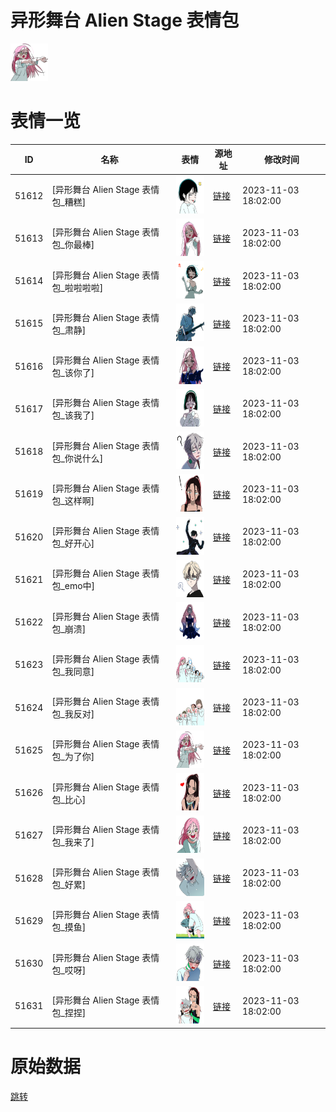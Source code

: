 # 异形舞台 Alien Stage 表情包

<img src="./cover.png" height="60" alt="cover" />

# 表情一览

|ID|名称|表情|源地址|修改时间|
|----|----|----|----|----|
|51612|[异形舞台 Alien Stage 表情包_糟糕]|<img src="./pic/051612_%5B异形舞台 Alien Stage 表情包_糟糕%5D.png" height="60" alt="糟糕"/>|[链接](https://i0.hdslb.com/bfs/garb/4f9bd93adf20cb4e69d2c4619b0767467a5de7fc.png)|2023-11-03 18:02:00|
|51613|[异形舞台 Alien Stage 表情包_你最棒]|<img src="./pic/051613_%5B异形舞台 Alien Stage 表情包_你最棒%5D.png" height="60" alt="你最棒"/>|[链接](https://i0.hdslb.com/bfs/garb/f94340e7dc46d943f77477a1479ada20a9d3067a.png)|2023-11-03 18:02:00|
|51614|[异形舞台 Alien Stage 表情包_啦啦啦啦]|<img src="./pic/051614_%5B异形舞台 Alien Stage 表情包_啦啦啦啦%5D.png" height="60" alt="啦啦啦啦"/>|[链接](https://i0.hdslb.com/bfs/garb/df3b3b8280ee783ecfe5fd2b3dbb533ec49bc37c.png)|2023-11-03 18:02:00|
|51615|[异形舞台 Alien Stage 表情包_肃静]|<img src="./pic/051615_%5B异形舞台 Alien Stage 表情包_肃静%5D.png" height="60" alt="肃静"/>|[链接](https://i0.hdslb.com/bfs/garb/87c0497251fca69de639c09bfca5481139c36139.png)|2023-11-03 18:02:00|
|51616|[异形舞台 Alien Stage 表情包_该你了]|<img src="./pic/051616_%5B异形舞台 Alien Stage 表情包_该你了%5D.png" height="60" alt="该你了"/>|[链接](https://i0.hdslb.com/bfs/garb/6ee0a5dd129b85cc9980d1f10670100564b97815.png)|2023-11-03 18:02:00|
|51617|[异形舞台 Alien Stage 表情包_该我了]|<img src="./pic/051617_%5B异形舞台 Alien Stage 表情包_该我了%5D.png" height="60" alt="该我了"/>|[链接](https://i0.hdslb.com/bfs/garb/447ce734ce6e74587879259e5fe40588d7e904c8.png)|2023-11-03 18:02:00|
|51618|[异形舞台 Alien Stage 表情包_你说什么]|<img src="./pic/051618_%5B异形舞台 Alien Stage 表情包_你说什么%5D.png" height="60" alt="你说什么"/>|[链接](https://i0.hdslb.com/bfs/garb/ab50dd8aff99febf45f2d79e3510a7ded309a7b2.png)|2023-11-03 18:02:00|
|51619|[异形舞台 Alien Stage 表情包_这样啊]|<img src="./pic/051619_%5B异形舞台 Alien Stage 表情包_这样啊%5D.png" height="60" alt="这样啊"/>|[链接](https://i0.hdslb.com/bfs/garb/0f3004c365ce10a015c76aca85033ed60629aca4.png)|2023-11-03 18:02:00|
|51620|[异形舞台 Alien Stage 表情包_好开心]|<img src="./pic/051620_%5B异形舞台 Alien Stage 表情包_好开心%5D.png" height="60" alt="好开心"/>|[链接](https://i0.hdslb.com/bfs/garb/c7b91cd0810ffb83bde4669d10749e5328080d5a.png)|2023-11-03 18:02:00|
|51621|[异形舞台 Alien Stage 表情包_emo中]|<img src="./pic/051621_%5B异形舞台 Alien Stage 表情包_emo中%5D.png" height="60" alt="emo中"/>|[链接](https://i0.hdslb.com/bfs/garb/1002e0f2ff4ce56de1fd89f8591a40ef6895fb4b.png)|2023-11-03 18:02:00|
|51622|[异形舞台 Alien Stage 表情包_崩溃]|<img src="./pic/051622_%5B异形舞台 Alien Stage 表情包_崩溃%5D.png" height="60" alt="崩溃"/>|[链接](https://i0.hdslb.com/bfs/garb/960163311efd2ecb655f2456ab2f3cbbf264947a.png)|2023-11-03 18:02:00|
|51623|[异形舞台 Alien Stage 表情包_我同意]|<img src="./pic/051623_%5B异形舞台 Alien Stage 表情包_我同意%5D.png" height="60" alt="我同意"/>|[链接](https://i0.hdslb.com/bfs/garb/4580b0ce984c58a306cb33e1b1d3a073b51e8068.png)|2023-11-03 18:02:00|
|51624|[异形舞台 Alien Stage 表情包_我反对]|<img src="./pic/051624_%5B异形舞台 Alien Stage 表情包_我反对%5D.png" height="60" alt="我反对"/>|[链接](https://i0.hdslb.com/bfs/garb/af914c9407ed0aad7d6bbaf94787f6e7e3d70ee7.png)|2023-11-03 18:02:00|
|51625|[异形舞台 Alien Stage 表情包_为了你]|<img src="./pic/051625_%5B异形舞台 Alien Stage 表情包_为了你%5D.png" height="60" alt="为了你"/>|[链接](https://i0.hdslb.com/bfs/garb/1ff2a85c89f461d00d8a91e36f250ff7fd2b7160.png)|2023-11-03 18:02:00|
|51626|[异形舞台 Alien Stage 表情包_比心]|<img src="./pic/051626_%5B异形舞台 Alien Stage 表情包_比心%5D.png" height="60" alt="比心"/>|[链接](https://i0.hdslb.com/bfs/garb/de77ae825a5a1dea340f99f2526a6d3098520c9f.png)|2023-11-03 18:02:00|
|51627|[异形舞台 Alien Stage 表情包_我来了]|<img src="./pic/051627_%5B异形舞台 Alien Stage 表情包_我来了%5D.png" height="60" alt="我来了"/>|[链接](https://i0.hdslb.com/bfs/garb/96a81c2517018539fa2397c929a75d17abb6e5d8.png)|2023-11-03 18:02:00|
|51628|[异形舞台 Alien Stage 表情包_好累]|<img src="./pic/051628_%5B异形舞台 Alien Stage 表情包_好累%5D.png" height="60" alt="好累"/>|[链接](https://i0.hdslb.com/bfs/garb/12ea7de9fb320e02868a71ce03ef1722e2bf0b6c.png)|2023-11-03 18:02:00|
|51629|[异形舞台 Alien Stage 表情包_摸鱼]|<img src="./pic/051629_%5B异形舞台 Alien Stage 表情包_摸鱼%5D.png" height="60" alt="摸鱼"/>|[链接](https://i0.hdslb.com/bfs/garb/8b744bc8199daea28b0fa1424d3e820e921a3201.png)|2023-11-03 18:02:00|
|51630|[异形舞台 Alien Stage 表情包_哎呀]|<img src="./pic/051630_%5B异形舞台 Alien Stage 表情包_哎呀%5D.png" height="60" alt="哎呀"/>|[链接](https://i0.hdslb.com/bfs/garb/d2f5e3ba5ecb65ab76c35ad26b47d8a04813e2cb.png)|2023-11-03 18:02:00|
|51631|[异形舞台 Alien Stage 表情包_捏捏]|<img src="./pic/051631_%5B异形舞台 Alien Stage 表情包_捏捏%5D.png" height="60" alt="捏捏"/>|[链接](https://i0.hdslb.com/bfs/garb/e85e04c62ca9f75aea26b43ce55aae8fa3989162.png)|2023-11-03 18:02:00|

# 原始数据

[跳转](./raw.json)

